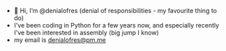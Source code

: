 - 👋 Hi, I’m @denialofres (denial of responsibilities - my favourite thing to do)
- I've been coding in Python for a few years now, and especially recently I've been interested in assembly (big jump I know)
- my email is denialofres@pm.me


<!---
denialofres/denialofres is a ✨ special ✨ repository because its `README.md` (this file) appears on your GitHub profile.
You can click the Preview link to take a look at your changes.
--->
